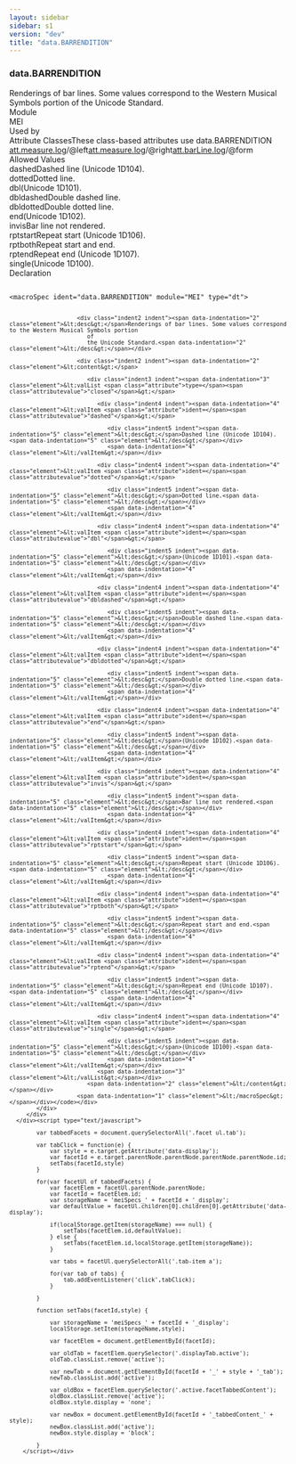 ```yaml
---
layout: sidebar
sidebar: s1
version: "dev"
title: "data.BARRENDITION"
---
```

<div class="specPage">
   <div class="datatypeSpec">
      <h3 id="data.BARRENDITION">data.BARRENDITION</h3>
      <div class="specs">
         <div class="desc">Renderings of bar lines. Some values correspond to the Western Musical Symbols portion
            of
            the Unicode Standard.
         </div>
         <div class="facet module">
            <div class="label">Module</div>
            <div class="statement text">MEI</div>
         </div>
         <div class="facet usedBy" id="usedBy">
            <div class="label">Used by</div>
            <div class="statement list">
               <div class="classBox dtBox" title="Attribute Classes">
                  <div class="classHeading"><label class="classLabel">Attribute Classes</label><span class="classDesc">These class-based attributes use data.BARRENDITION</span></div>
                  <div class="classContent"><span class="ident attclass" data-ident="att.measure.log" data-module="MEI.cmn"><a class="classLink" title="Logical domain attributes. The n attribute contains a name or number associated with the measure (Read, p. 445). Often, this is an integer, but not always. For example, some measures, especially incomplete measures or those under an ending mark, may have labels that contain an integer plus a suffix, such as '12a'. Measures may even have labels, especially in editorial or analytical uses of MEI, that are entirely non-numeric strings. Measure numbers may be machine-generated instead of encoding them in the markup. However, an explicit measure number should restart numbering with the given value. The join attribute may be used to indicate another measure which metrically completes the current, incomplete one." href="{{ site.baseurl }}/{{ page.version }}/attribute-classes/att.measure.log.html">att.measure.log</a>/<span title="Indicates the visual rendition of the left bar line. It is present here only for facilitation of translation from legacy encodings which use it. Usually, it can be safely ignored.">@left</span></span><span class="ident attclass" data-ident="att.measure.log" data-module="MEI.cmn"><a class="classLink" title="Logical domain attributes. The n attribute contains a name or number associated with the measure (Read, p. 445). Often, this is an integer, but not always. For example, some measures, especially incomplete measures or those under an ending mark, may have labels that contain an integer plus a suffix, such as '12a'. Measures may even have labels, especially in editorial or analytical uses of MEI, that are entirely non-numeric strings. Measure numbers may be machine-generated instead of encoding them in the markup. However, an explicit measure number should restart numbering with the given value. The join attribute may be used to indicate another measure which metrically completes the current, incomplete one." href="{{ site.baseurl }}/{{ page.version }}/attribute-classes/att.measure.log.html">att.measure.log</a>/<span title="Indicates the function of the right bar line and is structurally important.">@right</span></span><span class="ident attclass" data-ident="att.barLine.log" data-module="MEI.shared"><a class="classLink" title="Logical domain attributes." href="{{ site.baseurl }}/{{ page.version }}/attribute-classes/att.barline.log.html">att.barLine.log</a>/<span title="Records the appearance and usually the function of the bar line.">@form</span></span></div>
               </div>
            </div>
         </div>
         <div class="facet allowedValues" id="allowedValues">
            <div class="label">Allowed Values</div>
            <div class="statement list">
               <div class="dataValueBox" id="dashed"><span class="dataValue ident">dashed</span><span class="dataValue desc">Dashed line (Unicode 1D104).</span></div>
               <div class="dataValueBox" id="dotted"><span class="dataValue ident">dotted</span><span class="dataValue desc">Dotted line.</span></div>
               <div class="dataValueBox" id="dbl"><span class="dataValue ident">dbl</span><span class="dataValue desc">(Unicode 1D101).</span></div>
               <div class="dataValueBox" id="dbldashed"><span class="dataValue ident">dbldashed</span><span class="dataValue desc">Double dashed line.</span></div>
               <div class="dataValueBox" id="dbldotted"><span class="dataValue ident">dbldotted</span><span class="dataValue desc">Double dotted line.</span></div>
               <div class="dataValueBox" id="end"><span class="dataValue ident">end</span><span class="dataValue desc">(Unicode 1D102).</span></div>
               <div class="dataValueBox" id="invis"><span class="dataValue ident">invis</span><span class="dataValue desc">Bar line not rendered.</span></div>
               <div class="dataValueBox" id="rptstart"><span class="dataValue ident">rptstart</span><span class="dataValue desc">Repeat start (Unicode 1D106).</span></div>
               <div class="dataValueBox" id="rptboth"><span class="dataValue ident">rptboth</span><span class="dataValue desc">Repeat start and end.</span></div>
               <div class="dataValueBox" id="rptend"><span class="dataValue ident">rptend</span><span class="dataValue desc">Repeat end (Unicode 1D107).</span></div>
               <div class="dataValueBox" id="single"><span class="dataValue ident">single</span><span class="dataValue desc">(Unicode 1D100).</span></div>
            </div>
         </div>
         <div class="facet declaration">
            <div class="label">Declaration</div>
            <div class="statement declaration">
               <div class="code" xml:space="preserve" data-lang="ODD"><code>
                     <div class="indent1 indent"><span data-indentation="1" class="element">&lt;macroSpec <span class="attribute">ident=</span><span class="attributevalue">"data.BARRENDITION"</span> <span class="attribute">module=</span><span class="attributevalue">"MEI"</span> <span class="attribute">type=</span><span class="attributevalue">"dt"</span>&gt;</span>
                        
                        <div class="indent2 indent"><span data-indentation="2" class="element">&lt;desc&gt;</span>Renderings of bar lines. Some values correspond to the Western Musical Symbols portion
                           of
                           the Unicode Standard.<span data-indentation="2" class="element">&lt;/desc&gt;</span></div>
                        
                        <div class="indent2 indent"><span data-indentation="2" class="element">&lt;content&gt;</span>
                           
                           <div class="indent3 indent"><span data-indentation="3" class="element">&lt;valList <span class="attribute">type=</span><span class="attributevalue">"closed"</span>&gt;</span>
                              
                              <div class="indent4 indent"><span data-indentation="4" class="element">&lt;valItem <span class="attribute">ident=</span><span class="attributevalue">"dashed"</span>&gt;</span>
                                 
                                 <div class="indent5 indent"><span data-indentation="5" class="element">&lt;desc&gt;</span>Dashed line (Unicode 1D104).<span data-indentation="5" class="element">&lt;/desc&gt;</span></div>
                                 <span data-indentation="4" class="element">&lt;/valItem&gt;</span></div>
                              
                              <div class="indent4 indent"><span data-indentation="4" class="element">&lt;valItem <span class="attribute">ident=</span><span class="attributevalue">"dotted"</span>&gt;</span>
                                 
                                 <div class="indent5 indent"><span data-indentation="5" class="element">&lt;desc&gt;</span>Dotted line.<span data-indentation="5" class="element">&lt;/desc&gt;</span></div>
                                 <span data-indentation="4" class="element">&lt;/valItem&gt;</span></div>
                              
                              <div class="indent4 indent"><span data-indentation="4" class="element">&lt;valItem <span class="attribute">ident=</span><span class="attributevalue">"dbl"</span>&gt;</span>
                                 
                                 <div class="indent5 indent"><span data-indentation="5" class="element">&lt;desc&gt;</span>(Unicode 1D101).<span data-indentation="5" class="element">&lt;/desc&gt;</span></div>
                                 <span data-indentation="4" class="element">&lt;/valItem&gt;</span></div>
                              
                              <div class="indent4 indent"><span data-indentation="4" class="element">&lt;valItem <span class="attribute">ident=</span><span class="attributevalue">"dbldashed"</span>&gt;</span>
                                 
                                 <div class="indent5 indent"><span data-indentation="5" class="element">&lt;desc&gt;</span>Double dashed line.<span data-indentation="5" class="element">&lt;/desc&gt;</span></div>
                                 <span data-indentation="4" class="element">&lt;/valItem&gt;</span></div>
                              
                              <div class="indent4 indent"><span data-indentation="4" class="element">&lt;valItem <span class="attribute">ident=</span><span class="attributevalue">"dbldotted"</span>&gt;</span>
                                 
                                 <div class="indent5 indent"><span data-indentation="5" class="element">&lt;desc&gt;</span>Double dotted line.<span data-indentation="5" class="element">&lt;/desc&gt;</span></div>
                                 <span data-indentation="4" class="element">&lt;/valItem&gt;</span></div>
                              
                              <div class="indent4 indent"><span data-indentation="4" class="element">&lt;valItem <span class="attribute">ident=</span><span class="attributevalue">"end"</span>&gt;</span>
                                 
                                 <div class="indent5 indent"><span data-indentation="5" class="element">&lt;desc&gt;</span>(Unicode 1D102).<span data-indentation="5" class="element">&lt;/desc&gt;</span></div>
                                 <span data-indentation="4" class="element">&lt;/valItem&gt;</span></div>
                              
                              <div class="indent4 indent"><span data-indentation="4" class="element">&lt;valItem <span class="attribute">ident=</span><span class="attributevalue">"invis"</span>&gt;</span>
                                 
                                 <div class="indent5 indent"><span data-indentation="5" class="element">&lt;desc&gt;</span>Bar line not rendered.<span data-indentation="5" class="element">&lt;/desc&gt;</span></div>
                                 <span data-indentation="4" class="element">&lt;/valItem&gt;</span></div>
                              
                              <div class="indent4 indent"><span data-indentation="4" class="element">&lt;valItem <span class="attribute">ident=</span><span class="attributevalue">"rptstart"</span>&gt;</span>
                                 
                                 <div class="indent5 indent"><span data-indentation="5" class="element">&lt;desc&gt;</span>Repeat start (Unicode 1D106).<span data-indentation="5" class="element">&lt;/desc&gt;</span></div>
                                 <span data-indentation="4" class="element">&lt;/valItem&gt;</span></div>
                              
                              <div class="indent4 indent"><span data-indentation="4" class="element">&lt;valItem <span class="attribute">ident=</span><span class="attributevalue">"rptboth"</span>&gt;</span>
                                 
                                 <div class="indent5 indent"><span data-indentation="5" class="element">&lt;desc&gt;</span>Repeat start and end.<span data-indentation="5" class="element">&lt;/desc&gt;</span></div>
                                 <span data-indentation="4" class="element">&lt;/valItem&gt;</span></div>
                              
                              <div class="indent4 indent"><span data-indentation="4" class="element">&lt;valItem <span class="attribute">ident=</span><span class="attributevalue">"rptend"</span>&gt;</span>
                                 
                                 <div class="indent5 indent"><span data-indentation="5" class="element">&lt;desc&gt;</span>Repeat end (Unicode 1D107).<span data-indentation="5" class="element">&lt;/desc&gt;</span></div>
                                 <span data-indentation="4" class="element">&lt;/valItem&gt;</span></div>
                              
                              <div class="indent4 indent"><span data-indentation="4" class="element">&lt;valItem <span class="attribute">ident=</span><span class="attributevalue">"single"</span>&gt;</span>
                                 
                                 <div class="indent5 indent"><span data-indentation="5" class="element">&lt;desc&gt;</span>(Unicode 1D100).<span data-indentation="5" class="element">&lt;/desc&gt;</span></div>
                                 <span data-indentation="4" class="element">&lt;/valItem&gt;</span></div>
                              <span data-indentation="3" class="element">&lt;/valList&gt;</span></div>
                           <span data-indentation="2" class="element">&lt;/content&gt;</span></div>
                        <span data-indentation="1" class="element">&lt;/macroSpec&gt;</span></div></code></div>
            </div>
         </div>
      </div><script type="text/javascript">
            
            var tabbedFacets = document.querySelectorAll('.facet ul.tab');
            
            var tabClick = function(e) {
                var style = e.target.getAttribute('data-display');
                var facetId = e.target.parentNode.parentNode.parentNode.parentNode.id;
                setTabs(facetId,style)
            }
            
            for(var facetUl of tabbedFacets) {
                var facetElem = facetUl.parentNode.parentNode;
                var facetId = facetElem.id;
                var storageName = 'meiSpecs_' + facetId + '_display';
                var defaultValue = facetUl.children[0].children[0].getAttribute('data-display');
                
                if(localStorage.getItem(storageName) === null) {
                    setTabs(facetElem.id,defaultValue);
                } else {
                    setTabs(facetElem.id,localStorage.getItem(storageName));
                }
                
                var tabs = facetUl.querySelectorAll('.tab-item a');
                
                for(var tab of tabs) {
                    tab.addEventListener('click',tabClick);
                }
                
            }
            
            function setTabs(facetId,style) {
                
                var storageName = 'meiSpecs_' + facetId + '_display';
                localStorage.setItem(storageName,style);
                
                var facetElem = document.getElementById(facetId);
                
                var oldTab = facetElem.querySelector('.displayTab.active');
                oldTab.classList.remove('active');
                
                var newTab = document.getElementById(facetId + '_' + style + '_tab');
                newTab.classList.add('active');
                
                var oldBox = facetElem.querySelector('.active.facetTabbedContent');
                oldBox.classList.remove('active');
                oldBox.style.display = 'none';
                
                var newBox = document.getElementById(facetId + '_tabbedContent_' + style);
                newBox.classList.add('active');
                newBox.style.display = 'block';
                
            }
        </script></div>
</div>